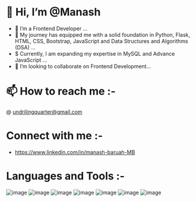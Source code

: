 # 👋 Hi, I’m @Manash
- 👀 I’m a Frontend Developer ...
- 🌱 My journey has equipped me with a solid foundation in Python, Flask, HTML, CSS, Bootstrap, JavaScript and Data Structures and Algorithms (DSA) ...
- $  Currently, I am expanding my expertise in MySQL and Advance JavaScript ...
- 💞️ I’m looking to collaborate on Frontend Development...
  
# 📫 How to reach me :- 
@ undrilingquarter@gmail.com 
  
# Connect with me :-
-   https://www.linkedin.com/in/manash-baruah-MB

# Languages and Tools :-
![image](https://github.com/user-attachments/assets/fc32a0ec-9245-48ae-a9a4-3813a15fcb4d) ![image](https://github.com/user-attachments/assets/677558d6-4f9a-44c8-ab46-0fbf84003ded) ![image](https://github.com/user-attachments/assets/77464232-4fd3-427f-9d99-d46131a9edfd)
![image](https://github.com/user-attachments/assets/1243cd1d-70e9-4656-9961-a7b26fc31ea6) ![image](https://github.com/user-attachments/assets/2b534f3d-0f90-49aa-aa32-b8395a15f53e) ![image](https://github.com/user-attachments/assets/7f789dcf-f764-41ed-bf4a-4c67285aef43) ![image](https://github.com/user-attachments/assets/26aa3145-178e-4898-9bbd-1777ccb9ff23)








<!---
Undriling/Undriling is a ✨ special ✨ repository because its `README.md` (this file) appears on your GitHub profile.
You can click the Preview link to take a look at your changes.
--->
